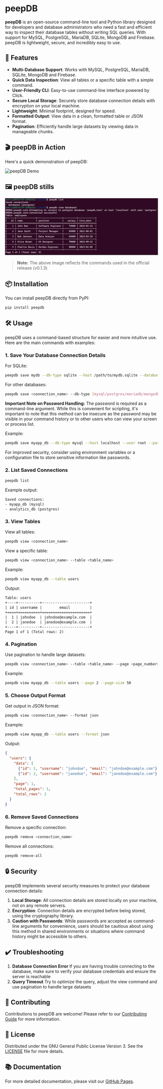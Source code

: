 # peepDB

**peepDB** is an open-source command-line tool and Python library designed for developers and database administrators who need a fast and efficient way to inspect their database tables without writing SQL queries. With support for MySQL, PostgreSQL, MariaDB, SQLite, MongoDB and Firebase. peepDB is lightweight, secure, and incredibly easy to use.

## 🚀 Features

- **Multi-Database Support**: Works with MySQL, PostgreSQL, MariaDB, SQLite, MongoDB and Firebase.
- **Quick Data Inspection**: View all tables or a specific table with a simple command.
- **User-Friendly CLI**: Easy-to-use command-line interface powered by Click.
- **Secure Local Storage**: Securely store database connection details with encryption on your local machine.
- **Lightweight**: Minimal footprint, designed for speed.
- **Formatted Output**: View data in a clean, formatted table or JSON format.
- **Pagination**: Efficiently handle large datasets by viewing data in manageable chunks.

## 🎬 peepDB in Action

Here's a quick demonstration of peepDB:

![peepDB Demo](images/demo.gif)

## 🖼️ peepDB stills

![peepDB example 2](images/peepdb_example2.png)

> **Note:** The above image reflects the commands used in the official release (v0.1.3)

## 📦 Installation

You can install peepDB directly from PyPI:

```bash
pip install peepdb
```

## 🛠️ Usage

peepDB uses a command-based structure for easier and more intuitive use. Here are the main commands with examples:

### 1. Save Your Database Connection Details

For SQLite:
```bash
peepdb save mydb --db-type sqlite --host /path/to/mydb.sqlite --database mydb
```

For other databases:
```bash
peepdb save <connection_name> --db-type [mysql/postgres/mariadb/mongodb/firebase] --host <host> --user <user> --password <password> --database <database>
```

**Important Note on Password Handling:**
The password is required as a command-line argument. While this is convenient for scripting, it's important to note that this method can be insecure as the password may be visible in your command history or to other users who can view your screen or process list.

Example:
```bash
peepdb save myapp_db --db-type mysql --host localhost --user root --password my_secure_password --database myapp
```

For improved security, consider using environment variables or a configuration file to store sensitive information like passwords.

### 2. List Saved Connections

```bash
peepdb list
```

Example output:
```
Saved connections:
- myapp_db (mysql)
- analytics_db (postgres)
```

### 3. View Tables

View all tables:
```bash
peepdb view <connection_name>
```

View a specific table:
```bash
peepdb view <connection_name> --table <table_name>
```

Example:
```bash
peepdb view myapp_db --table users
```

Output:
```
Table: users
+----+----------+----------------------+
| id | username |        email         |
+====+==========+======================+
|  1 | johndoe  | johndoe@example.com  |
|  2 | janedoe  | janedoe@example.com  |
+----+----------+----------------------+
Page 1 of 1 (Total rows: 2)
```

### 4. Pagination

Use pagination to handle large datasets:
```bash
peepdb view <connection_name> --table <table_name> --page <page_number> --page-size <rows_per_page>
```

Example:
```bash
peepdb view myapp_db --table users --page 2 --page-size 50
```

### 5. Choose Output Format

Get output in JSON format:
```bash
peepdb view <connection_name> --format json
```

Example:
```bash
peepdb view myapp_db --table users --format json
```

Output:
```json
{
  "users": {
    "data": [
      {"id": 1, "username": "johndoe", "email": "johndoe@example.com"},
      {"id": 2, "username": "janedoe", "email": "janedoe@example.com"}
    ],
    "page": 1,
    "total_pages": 1,
    "total_rows": 2
  }
}
```

### 6. Remove Saved Connections

Remove a specific connection:
```bash
peepdb remove <connection_name>
```

Remove all connections:
```bash
peepdb remove-all
```

## 🔒 Security

peepDB implements several security measures to protect your database connection details:

1. **Local Storage**: All connection details are stored locally on your machine, not on any remote servers.
2. **Encryption**: Connection details are encrypted before being stored, using the cryptography library.
3. **Caution with Passwords**: While passwords are accepted as command-line arguments for convenience, users should be cautious about using this method in shared environments or situations where command history might be accessible to others.

## ✔️ Troubleshooting
1. **Database Connection Error** If you are having trouble connecting to the database, make sure to verify your database credentials and ensure the server is reachable
2. **Query Timeout** Try to optimize the query, adjust the view command and use pagination to handle large datasets


## 🤝 Contributing

Contributions to peepDB are welcome! Please refer to our [Contributing Guide](CONTRIBUTING.md) for more information.

## 📜 License

Distributed under the GNU General Public License Version 3. See the [LICENSE](LICENSE) file for more details.

## 📚 Documentation

For more detailed documentation, please visit our [GitHub Pages](https://peepdb.dev/).
